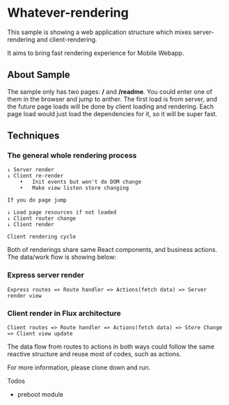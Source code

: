# Whatever-rendering

This sample is showing a web application structure which mixes server-rendering and client-rendering.

It aims to bring fast rendering experience for Mobile Webapp.

## About Sample

The sample only has two pages: **/** and **/readme**. You could enter one of them in the browser and jump to anther. The first load is from server, and the future page loads will be done by client loading and rendering. Each page load would just load the dependencies for it, so it will be super fast.

## Techniques

### The general whole rendering process

```
↓ Server render
↓ Client re-render
	•	Init events but won't do DOM change
	•	Make view listen store changing

If you do page jump

↓ Load page resources if not loaded
↓ Client router change
↓ Client render

Client rendering cycle

```

Both of renderings share same React components, and business actions. The data/work flow is showing below:

### Express server render

```
Express routes => Route handler => Actions(fetch data) => Server render view
```

### Client render in Flux architecture

```
Client routes => Route handler => Actions(fetch data) => Store Change => Client view update
```

The data flow from routes to actions in both ways could follow the same reactive structure and reuse most of codes, such as actions.

For more information, please clone down and run.

Todos
* preboot module
